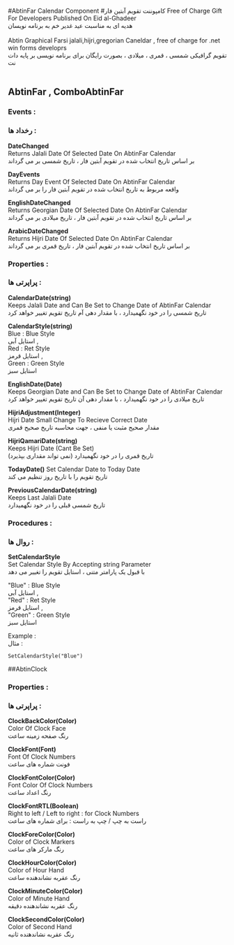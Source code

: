 #AbtinFar Calendar Component
#کامپوننت تقویم آبتین فار
Free of Charge Gift For Developers Published On Eid al-Ghadeer</br>
هدیه ای به مناسبت عید غدیر خم به برنامه نویسان  </br>
</br>
Abtin Graphical Farsi jalali,hijri,gregorian Caneldar , free of charge for .net win forms developrs</br>
 تقویم گرافیکی شمسی ، قمری ، میلادی ، بصورت رایگان برای برنامه نویسی بر پایه دات نت</br>
</br>
## AbtinFar , ComboAbtinFar

### Events :
### رخداد ها :

**DateChanged**</br>
Returns Jalali Date Of Selected Date On AbtinFar Calendar</br>
بر اساس تاریخ انتخاب شده در تقویم آبتین فار ، تاریخ شمسی بر می گرداند</br>

**DayEvents**</br>
Returns Day Event Of Selected Date On AbtinFar Calendar</br>
واقعه مربوط به تاریخ انتخاب شده در تقویم آبتین فار را بر می گرداند</br>

**EnglishDateChanged**</br>
Returns Georgian Date Of Selected Date On AbtinFar Calendar</br>
بر اساس تاریخ انتخاب شده در تقویم آبتین فار ، تاریخ میلادی بر می گرداند</br>

**ArabicDateChanged**</br>
Returns Hijri Date Of Selected Date On AbtinFar Calendar</br>
بر اساس تاریخ انتخاب شده در تقویم آبتین فار ، تاریخ قمری بر می گرداند</br>


### Properties :
### پراپرتی ها :

**CalendarDate(string)**</br>
Keeps Jalali Date and Can Be Set to Change Date of AbtinFar Calendar</br>
تاریخ شمسی را در خود نگهمیدارد ، با مقدار دهی آم تاریخ تقویم تغییر خواهد کرد</br>

**CalendarStyle(string)**</br>
Blue : Blue Style</br> 
استایل آبی ,</br> 
Red : Ret Style</br> 
استایل قرمز ,</br> 
Green : Green Style</br>
استایل سبز</br>

**EnglishDate(Date)**</br>
Keeps Georgian Date and Can Be Set to Change Date of AbtinFar Calendar</br>
تاریخ میلادی را در خود نگهمیدارد ، با مقدار دهی آن تاریخ تقویم تغییر خواهد کرد</br>

**HijriAdjustment(Integer)**</br>
Hijri Date Small Change To Recieve Correct Date</br>
مقدار صحیح مثبت یا منفی ، جهت محاسبه تاریخ صحیح قمری</br>

**HijriQamariDate(string)**</br>
Keeps Hijri Date (Cant Be Set)</br>
تاریخ قمری را در خود نگهمیدارد (نمی تواند مقداری بپذیرد)</br>

**TodayDate()**
Set Calendar Date to Today Date</br>
تاریخ تقویم را با تاریخ روز تنظیم می کند</br>

**PreviousCalendarDate(string)**</br>
Keeps Last Jalali Date</br>
تاریخ شمسی قبلی را در خود نگهمیدارد</br>


### Procedures :
### روال ها :

**SetCalendarStyle**</br>
Set Calendar Style By Accepting string Parameter</br>
با قبول یک پارامتر متنی ، استایل تقویم را تغییر می دهد</br>

"Blue" : Blue Style</br> 
استایل آبی ,</br> 
"Red" : Ret Style </br>
استایل قرمز ,</br> 
"Green" : Green Style</br>
استایل سبز</br>

Example :</br>
مثال :</br>

```
SetCalendarStyle("Blue")
```

##AbtinClock

### Properties :
### پراپرتی ها :

**ClockBackColor(Color)**</br>
Color Of Clock Face</br>
رنگ صفحه زمینه ساعت</br>

**ClockFont(Font)**</br>
Font Of Clock Numbers</br>
فونت شماره های ساعت</br>

**ClockFontColor(Color)**</br>
Font Color Of Clock Numbers</br>
رنگ اعداد ساعت</br>

**ClockFontRTL(Boolean)**</br>
Right to left / Left to right : for Clock Numbers</br>
راست به چپ / چپ به راست : برای شماره های ساعت</br>

**ClockForeColor(Color)**</br>
Color of Clock Markers</br>
رنگ مارکر های ساعت</br>

**ClockHourColor(Color)**</br>
Color of Hour Hand</br>
رنگ عقربه نشاندهنده ساعت</br>

**ClockMinuteColor(Color)**</br>
Color of Minute Hand</br>
رنگ عقربه نشاندهنده دقیقه</br>

**ClockSecondColor(Color)**</br>
Color of Second Hand</br>
رنگ عقربه نشاندهنده ثانیه</br>

